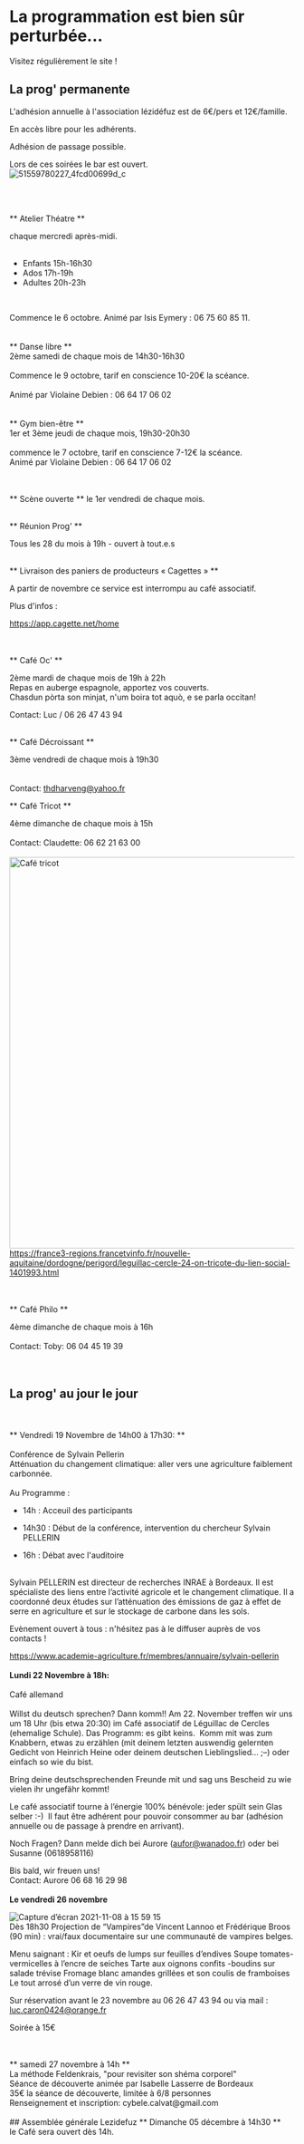 

<!-- Exemple:

#### mardi 10 mars
## Café Oc.
** A partir de 18h30 **  
Où l'on partage <del>un bon repas à 8 €</del> tout en bavardant en occitan...   
__En auberge espagnole ! ! !__  
Chasdun pòrta son minjat e n'um boira tot aquò. Chacun apporte son repas et on mélange le tout. 
 [>>>> SOYEZ BENEVOLE,CLIQUEZ ICI<<<](http://www.date.marsnet.org/zqqlm9esy2sd2tfo)

fin exemple -->


La programmation est bien sûr perturbée...
==
Visitez régulièrement le site !
<br/>

## La prog' permanente

L'adhésion annuelle à l'association lézidéfuz est de 6€/pers et 12€/famille.

En accès libre pour les adhérents.

Adhésion de passage possible.

Lors de ces soirées le bar est ouvert.  
![51559780227_4fcd00699d_c](https://user-images.githubusercontent.com/77194514/138118892-19e2d49f-4e11-4d22-a5fe-37211b4db673.jpg)

<br/>  
<br/> 

** Atelier Théatre **

chaque mercredi après-midi.  
<br/> 

* Enfants 15h-16h30
* Ados 17h-19h
* Adultes 20h-23h  
<br/> 

Commence le 6 octobre.
Animé par Isis Eymery : 06 75 60 85 11.    
<br/>
<br/>
** Danse libre **
<br/>
2ème samedi de chaque mois de 14h30-16h30  
 <br/> 
Commence le 9 octobre, tarif en conscience 10-20€ la scéance.  
<br/>
Animé par Violaine Debien : 06 64 17 06 02  
<br/>
<br/>
** Gym bien-être **
<br/>
1er et 3ème jeudi de chaque mois, 19h30-20h30
<br/>  
commence le 7 octobre, tarif en conscience 7-12€ la scéance.
<br/> 
Animé par Violaine Debien : 06 64 17 06 02
<br/>     
<br/>  

** Scène ouverte **
le 1er vendredi de chaque mois.
<br/> 
<br/>

** Réunion Prog' **

Tous les 28 du mois à 19h - ouvert à tout.e.s
<br/>
<br/>

** Livraison des paniers de producteurs « Cagettes » **

A partir de novembre ce service est interrompu au café associatif.

Plus d'infos :

https://app.cagette.net/home  
<br/>
<br/>
  

** Café Oc' **

2ème mardi de chaque mois de 19h à 22h  
Repas en auberge espagnole, apportez vos couverts.
<br/>
Chasdun pòrta son minjat, n'um boira tot aquò, e se parla occitan!


Contact: Luc / 06 26 47 43 94
<br/>
<br/>
  

** Café Décroissant **

3ème vendredi de chaque mois à 19h30  
<br/>
<br/>
Contact: thdharveng@yahoo.fr

** Café Tricot **

4ème dimanche de chaque mois à 15h
<br/>
<br/>
Contact: Claudette: 06 62 21 63 00
<br/>
<br/>
<img width="691" alt="Café tricot" src="https://user-images.githubusercontent.com/77194514/132258126-2237668e-bc70-4688-9b77-b1c282652e94.png">
https://france3-regions.francetvinfo.fr/nouvelle-aquitaine/dordogne/perigord/leguillac-cercle-24-on-tricote-du-lien-social-1401993.html  
<br/>
<br/>
  

** Café Philo **

4ème dimanche de chaque mois à 16h
<br/>
<br/>
Contact: Toby: 06 04 45 19 39
<br/>
<br/>
<br/>
## La prog' au jour le jour


<br/>
<br/>
** Vendredi 19 Novembre de 14h00 à 17h30: **
<br/>
<br/>
Conférence de Sylvain Pellerin 
<br/>
 Atténuation du changement climatique: aller vers une agriculture faiblement carbonnée.
 <br/>
 <br/>
 Au Programme :
 
 - 14h : Acceuil des participants
 
- 14h30 : Début de la conférence, intervention du chercheur Sylvain PELLERIN
 
- 16h : Débat avec l'auditoire
 <br/>
Sylvain PELLERIN
est directeur de recherches INRAE à Bordeaux. Il est spécialiste des liens entre l’activité agricole et le changement climatique. Il a coordonné deux études sur l’atténuation des émissions de gaz à effet de serre en agriculture et sur le stockage de carbone dans les sols.
 

Evènement ouvert à tous : n'hésitez pas à le diffuser auprès de vos contacts !
  
https://www.academie-agriculture.fr/membres/annuaire/sylvain-pellerin
<br/>
<br/>
**Lundi 22 Novembre à 18h:**
<br/>
<br/>
Café allemand  
<br/>
Willst du deutsch sprechen? Dann komm!!
Am 22. November treffen wir uns um 18 Uhr (bis etwa 20:30) im Café associatif de Léguillac de Cercles (ehemalige Schule). 
Das Programm: es gibt keins.  Komm mit was zum Knabbern, etwas zu erzählen (mit deinem letzten auswendig gelernten Gedicht von Heinrich Heine oder deinem deutschen Lieblingslied… ;–) oder einfach so wie du bist.

Bring deine deutschsprechenden Freunde mit und sag uns Bescheid zu wie vielen ihr ungefähr kommt!

Le café associatif tourne à l’énergie 100% bénévole: jeder spült sein Glas selber :-)  Il faut être adhérent pour pouvoir consommer au bar (adhésion annuelle ou de passage à prendre en arrivant). 

Noch Fragen?
Dann melde dich bei Aurore (aufor@wanadoo.fr) oder bei Susanne (0618958116)

Bis bald, wir freuen uns!
<br/>
Contact: Aurore 06 68 16 29 98
<br/>
<br/> 
**Le vendredi 26 novembre** 

![Capture d’écran 2021-11-08 à 15 59 15](https://user-images.githubusercontent.com/77194514/140773162-c409dfe6-26bc-4375-a36f-40a51664ff9c.png)
<br/>
Dès 18h30
Projection de “Vampires”de Vincent Lannoo et Frédérique Broos (90 min) : 
vrai/faux documentaire sur une communauté de vampires belges.

Menu saignant :
Kir et oeufs de lumps sur feuilles d’endives 
Soupe tomates-vermicelles à l’encre de seiches 
Tarte aux oignons confits -boudins sur salade trévise 
Fromage blanc amandes grillées et son coulis de framboises 
Le tout arrosé d’un verre de vin rouge.

Sur réservation avant le 23 novembre au 06 26 47 43 94
ou via mail : luc.caron0424@orange.fr

Soirée à 15€ 

 <br/>
 <br/>
** samedi 27 novembre à 14h  **
<br/>
La méthode Feldenkrais, "pour revisiter son shéma corporel"
<br/>
Séance de découverte animée par Isabelle Lasserre de Bordeaux
<br/>
35€ la séance de découverte,  limitée à 6/8 personnes
<br/>
Renseignement et inscription: cybele.calvat@gmail.com
<br/> 
<br/>
## Assemblée générale Lezidefuz
 ** Dimanche 05 décembre à 14h30  **
  <br/>
  le Café sera ouvert dès 14h.
  









